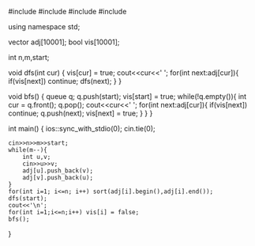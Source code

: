 #include <iostream>
#include <vector>
#include <queue>
#include <algorithm>

using namespace std;

vector<int> adj[10001];
bool vis[10001];

int n,m,start;

void dfs(int cur)
{
	vis[cur] = true;
	cout<<cur<<' ';
	for(int next:adj[cur]){
		if(vis[next]) continue;
		dfs(next);
	}
}

void bfs()
{
	queue<int> q;
	q.push(start);
	vis[start] = true;
	while(!q.empty()){
		int cur = q.front(); q.pop();
		cout<<cur<<' ';
		for(int next:adj[cur]){
			if(vis[next]) continue;
			q.push(next);
			vis[next] = true;
		}
	}
}

int main()
{
	ios::sync_with_stdio(0);
	cin.tie(0);
	
	cin>>n>>m>>start;
	while(m--){
		int u,v;
		cin>>u>>v;
		adj[u].push_back(v);
		adj[v].push_back(u);
	}
	for(int i=1; i<=n; i++) sort(adj[i].begin(),adj[i].end());
	dfs(start);
	cout<<'\n';
	for(int i=1;i<=n;i++) vis[i] = false;
	bfs();
}
